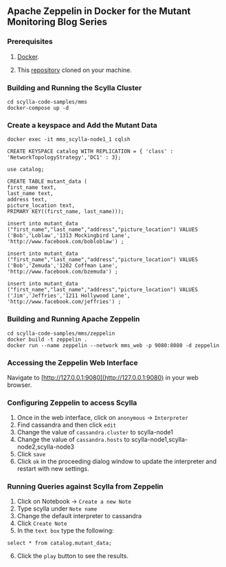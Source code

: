 ## Apache Zeppelin in Docker for the Mutant Monitoring Blog Series

### Prerequisites ###

1. [Docker](https://docs.docker.com/engine/installation/).

2. This [repository](https://github.com/scylladb/scylla-code-samples) cloned on your machine.

### Building and Running the Scylla Cluster
```
cd scylla-code-samples/mms
docker-compose up -d
```

### Create a keyspace and Add the Mutant Data

```
docker exec -it mms_scylla-node1_1 cqlsh

CREATE KEYSPACE catalog WITH REPLICATION = { 'class' : 'NetworkTopologyStrategy','DC1' : 3};

use catalog;

CREATE TABLE mutant_data (
first_name text,
last_name text, 
address text, 
picture_location text,
PRIMARY KEY((first_name, last_name)));

insert into mutant_data ("first_name","last_name","address","picture_location") VALUES ('Bob','Loblaw','1313 Mockingbird Lane', 'http://www.facebook.com/bobloblaw') ;

insert into mutant_data ("first_name","last_name","address","picture_location") VALUES ('Bob','Zemuda','1202 Coffman Lane', 'http://www.facebook.com/bzemuda') ;

insert into mutant_data ("first_name","last_name","address","picture_location") VALUES ('Jim','Jeffries','1211 Hollywood Lane', 'http://www.facebook.com/jeffries') ;
```

### Building and Running Apache Zeppelin

```
cd scylla-code-samples/mms/zeppelin
docker build -t zeppelin .
docker run --name zeppelin --network mms_web -p 9080:8080 -d zeppelin
```

### Accessing the Zeppelin Web Interface

Navigate to [http://127.0.0.1:9080](http://127.0.0.1:9080) in your web browser.

### Configuring Zeppelin to access Scylla

1. Once in the web interface, click on ```anonymous``` -> ```Interpreter```
2. Find cassandra and then click ```edit```
3. Change the value of ```cassandra.cluster``` to scylla-node1
4. Change the value of ```cassandra.hosts```	to scylla-node1,scylla-node2,scylla-node3
5. Click ```save```
6. Click ```ok``` in the proceeding dialog window to update the interpreter and restart with new settings.

### Running Queries against Scylla from Zeppelin
1. Click on Notebook -> ```Create a new Note```
2. Type scylla under ```Note name```
3. Change the default interpreter to cassandra
4. Click ```Create Note```
5. In the ```text box``` type the following:
```
select * from catalog.mutant_data;
```
6. Click the ```play``` button to see the results.


